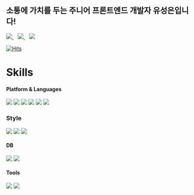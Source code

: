 ## 소통에 가치를 두는 주니어 프론트엔드 개발자 유성은입니다!  
<div>
<a href="https://ddvuutk.tistory.com/">
  <img src="https://img.shields.io/badge/Tistory-000000?style=flat&logo=Tistory&logoColor=white"/>
</a>&ensp;
<a href="[https://ddvuutk.tistory.com/](https://puzzled-wire-53e.notion.site/12875172d98f4d95a99ed03c21b58972)">
  <img src="https://img.shields.io/badge/Notion-000000?style=flat&logo=Notion&logoColor=white"/>
</a>&ensp;
<a href="[https://ddvuutk.tistory.com/](https://www.instagram.com/tjd_silver/)">
  <img src="https://img.shields.io/badge/Instagram-E4405F?style=flat&logo=Instagram&logoColor=white"/>
</a>  
  
[![Hits](https://hits.seeyoufarm.com/api/count/incr/badge.svg?url=https%3A%2F%2Fgithub.com%2FSeongSilver&count_bg=%233D81C8&title_bg=%23555555&icon=&icon_color=%23E7E7E7&title=hits&edge_flat=false)](https://hits.seeyoufarm.com)
</div>

# Skills  

#### Platform & Languages


<img src="https://img.shields.io/badge/react-61DAFB?style=flat&logo=react&logoColor=white"/> <img src="https://img.shields.io/badge/Next.js-000000?style=flat&logo=Next.js&logoColor=white"/>  <img src="https://img.shields.io/badge/JavaScript-F7DF1E?style=flat&logo=JavaScript&logoColor=white"/>  <img src="https://img.shields.io/badge/Axios-5A29E4?style=flat&logo=Axios&logoColor=white"/> <img src="https://img.shields.io/badge/Redux-764ABC?style=flat&logo=Redux&logoColor=white"/> <img src="https://img.shields.io/badge/JAVA-FF160B?style=flat&logo=JAVA&logoColor=white"/>
  
### Style
 <img src="https://img.shields.io/badge/Tailwind CSS-06B6D4?style=flat&logo=Tailwind CSS&logoColor=white"/> <img src="https://img.shields.io/badge/Sass-CC6699?style=flat&logo=Sass&logoColor=white"/> <img src="https://img.shields.io/badge/styled-components-DB7093?style=flat&logo=styled-components&logoColor=white"/> 

#### DB
<img src="https://img.shields.io/badge/MySQL-4479A1?style=flat&logo=MySQL&logoColor=white"/> <img src="https://img.shields.io/badge/MongoDB-47A248?style=flat&logo=MongoDB&logoColor=white"/> 
  
#### Tools
<img src="https://img.shields.io/badge/Visual Studio Code-007ACC?style=flat&logo=Visual Studio Code&logoColor=white"/> <img src="https://img.shields.io/badge/Eclipse IDE-2C2255?style=flat&logo=Eclipse IDE&logoColor=white"/>
<!--
**SeongSilver/Seongsilver** is a ✨ _special_ ✨ repository because its `README.md` (this file) appears on your GitHub profile.

Here are some ideas to get you started:

- 🔭 I’m currently working on ...
- 🌱 I’m currently learning ...
- 👯 I’m looking to collaborate on ...
- 🤔 I’m looking for help with ...
- 💬 Ask me about ...
- 📫 How to reach me: ...
- 😄 Pronouns: ...
- ⚡ Fun fact: ...
-->
